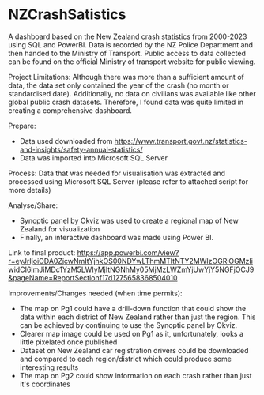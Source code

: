 # NZCrashSatistics
A dashboard based on the New Zealand crash statistics from 2000-2023 using SQL and PowerBI. Data is recorded by the NZ Police Department and then handed to the Ministry of Transport. Public access to data collected can be found on the official Ministry of transport website for public viewing. 

Project Limitations: Although there was more than a sufficient amount of data, the data set only contained the year of the crash (no month or standardised date). Additionally, no data on civilians was available like other global public crash datasets. Therefore, I found data was quite limited in creating a comprehensive dashboard.
 

Prepare:
- Data used downloaded from https://www.transport.govt.nz/statistics-and-insights/safety-annual-statistics/
- Data was imported into Microsoft SQL Server


Process:
Data that was needed for visualisation was extracted and processed using Microsoft SQL Server (please refer to attached script for more details)


Analyse/Share:
- Synoptic panel by Okviz was used to create a regional map of New Zealand for visualization
- Finally, an interactive dashboard was made using Power BI. 

Link to final product: 
https://app.powerbi.com/view?r=eyJrIjoiODA0ZjcwNmItYjhkOS00NDYwLThmMTItNTY2MWIzOGRiOGMzIiwidCI6ImJiMDc1YzM5LWIyMjItNGNhMy05MjMzLWZmYjUwYjY5NGFjOCJ9&pageName=ReportSectionf17d1275658368504010


Improvements/Changes needed (when time permits):
- The map on Pg1 could have a drill-down function that could show the data within each district of New Zealand rather than just the region. This can be achieved by continuing to use the Synoptic panel by Okviz.
- Clearer map image could be used on Pg1 as it, unfortunately, looks a little pixelated once published
- Dataset on New Zealand car registration drivers could be downloaded and compared to each region/district which could produce some interesting results
- The map on Pg2 could show information on each crash rather than just it's coordinates



